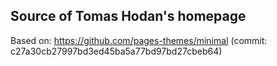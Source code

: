 
## Source of Tomas Hodan's homepage

Based on: https://github.com/pages-themes/minimal (commit: c27a30cb27997bd3ed45ba5a77bd97bd27cbeb64)
